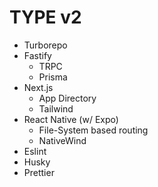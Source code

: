 # TYPE v2

- Turborepo
- Fastify
  - TRPC
  - Prisma
- Next.js
  - App Directory
  - Tailwind
- React Native (w/ Expo)
  - File-System based routing
  - NativeWind
- Eslint
- Husky
- Prettier
